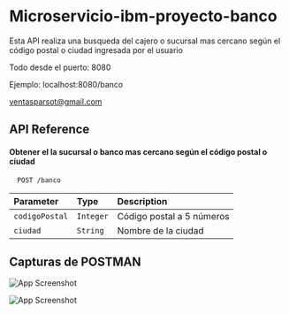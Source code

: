 
# Microservicio-ibm-proyecto-banco


Esta API realiza una busqueda del cajero o sucursal mas cercano según el código postal o 
ciudad ingresada por el usuario

Todo desde el puerto: 8080

Ejemplo: localhost:8080/banco

ventasparsot@gmail.com

## API Reference

#### Obtener el la sucursal o banco mas cercano según el código postal o ciudad

```http
  POST /banco
```

| Parameter | Type     | Description                |
| :-------- | :------- | :------------------------- |
| `codigoPostal` | `Integer` | Código postal a 5 números |
| `ciudad` | `String` | Nombre de la ciudad|





  
## Capturas de POSTMAN

![App Screenshot](https://i.postimg.cc/tRYzshrX/Screenshot-2.png)



![App Screenshot](https://i.postimg.cc/P5zWgKqM/Screenshot-3.png)
